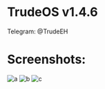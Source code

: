 # TrudeOS v1.4.6
Telegram: @TrudeEH

# Screenshots:

![a](https://user-images.githubusercontent.com/48379395/91666608-14339280-eaf6-11ea-918e-3f06747516ed.png)
![b](https://user-images.githubusercontent.com/48379395/91666609-185fb000-eaf6-11ea-9246-e3de3623ce5b.png)
![c](https://user-images.githubusercontent.com/48379395/91666610-18f84680-eaf6-11ea-9ea0-970d910cca2b.png)
